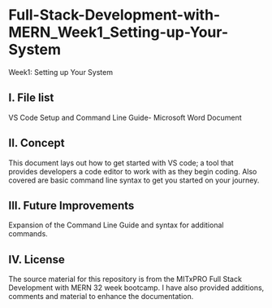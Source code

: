 # Full-Stack-Development-with-MERN_Week1_Setting-up-Your-System
Week1: Setting up Your System

I. File list
------------
VS Code Setup and Command Line Guide-  Microsoft Word Document

II. Concept
----------
This document lays out how to get started with VS code; a tool that provides developers a code editor to work with as they begin coding.
Also covered are basic command line syntax to get you started on your journey. 

III. Future Improvements
----------
Expansion of the Command Line Guide and syntax for additional commands.

IV.  License
----------
The source material for this repository is from the MITxPRO Full Stack Development with MERN 32 week bootcamp.
I have also provided additions, comments and material to enhance the documentation.
